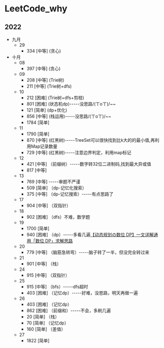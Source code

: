 # LeetCode_why

## 2022

- 九月
    - 29
        - 334 [中等] (贪心)
- 十月
    - 08
        - 397 [中等] (贪心)
    - 09
        - 208 [中等] (Trie树)
        - 211 [中等] (Trie树+dfs)
    - 10
        - 212 [困难] (Trie树+dfs+剪枝)
        - 801 [困难] (状态机dp)-----没思路/(ㄒoㄒ)/~~
        - 121 [简单] (dp+优化)
        - 856 [中等] (栈运用)-----没思路/(ㄒoㄒ)/~~
        - 1784 [简单]
    - 11
        - 1790 [简单]
        - 870 [中等] (红黑树)-----TreeSet可以很快找到比k大的的最小值,再利用Map记录数量
        - 729 [中等] (红黑树)-----注意边界判定，利用map标记
    - 12
        - 421 [中等] （前缀树）-----数字转32位二进制码,找到最大异或值
        - 817 [中等]
    - 13
        - 769 [中等] -----审题不严谨
        - 509 [简单] （dp-记忆化搜索）
        - 375 [中等] （dp-记忆搜索）-----有点思路了
    - 17
        - 904 [中等] （双指针）
    - 18
        - 902 [困难] （dfs）不难，数学题
    - 19
        - 1700 [简单]
        - 940 [困难]
          （dp）-----多看几遍[【动态规划の数位 DP】一文详解通用「数位 DP」求解思路](https://mp.weixin.qq.com/s?__biz=MzU4NDE3MTEyMA==&mid=2247490779&idx=1&sn=9a07bef5a856ca34f5c18a4541a50e9c)
    - 20
        - 779 [中等] （脑筋急转弯）-----脑子转了一半，但没完全转过来
    - 21
        - 901 [中等] （栈）
    - 24
        - 915 [中等] （双指针）
    - 25
        - 915 [中等] （bfs）-----dfs超时
        - 403 [困难] （记忆dp）-----好难，没思路，明天再做一遍
    - 26
        - 403 [困难] （记忆dp）
        - 862 [困难] （前缀和）-----不会，多刷几遍
        - 20  [简单] （栈）
        - 70  [简单] （记忆dp）
        - 160 [简单] （差值）
    - 27
        - 1822 [简单]
